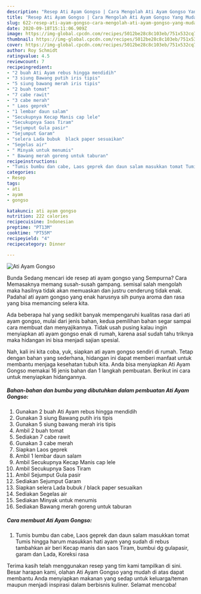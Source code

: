 ```yaml
---
description: "Resep Ati Ayam Gongso | Cara Mengolah Ati Ayam Gongso Yang Mudah Dan Praktis"
title: "Resep Ati Ayam Gongso | Cara Mengolah Ati Ayam Gongso Yang Mudah Dan Praktis"
slug: 622-resep-ati-ayam-gongso-cara-mengolah-ati-ayam-gongso-yang-mudah-dan-praktis
date: 2020-09-18T15:11:06.909Z
image: https://img-global.cpcdn.com/recipes/5012be28c8c103eb/751x532cq70/ati-ayam-gongso-foto-resep-utama.jpg
thumbnail: https://img-global.cpcdn.com/recipes/5012be28c8c103eb/751x532cq70/ati-ayam-gongso-foto-resep-utama.jpg
cover: https://img-global.cpcdn.com/recipes/5012be28c8c103eb/751x532cq70/ati-ayam-gongso-foto-resep-utama.jpg
author: Roy Schmidt
ratingvalue: 4.5
reviewcount: 7
recipeingredient:
- "2 buah Ati Ayam rebus hingga mendidih"
- "3 siung Bawang putih iris tipis"
- "5 siung bawang merah iris tipis"
- "2 buah tomat"
- "7 cabe rawit"
- "3 cabe merah"
- " Laos geprek"
- "1 lembar daun salam"
- "Secukupnya Kecap Manis cap lele"
- "Secukupnya Saos Tiram"
- "Sejumput Gula pasir"
- "Sejumput Garam"
- "selera Lada bubuk  black paper sesuaikan"
- "Segelas air"
- " Minyak untuk menumis"
- " Bawang merah goreng untuk taburan"
recipeinstructions:
- "Tumis bumbu dan cabe, Laos geprek dan daun salam masukkan tomat Tumis hingga harum masukkan hati ayam yang sudah di rebus tambahkan air beri Kecap manis dan saos Tiram, bumbui dg gulapasir, garam dan Lada, Koreksi rasa"
categories:
- Resep
tags:
- ati
- ayam
- gongso

katakunci: ati ayam gongso 
nutrition: 222 calories
recipecuisine: Indonesian
preptime: "PT13M"
cooktime: "PT55M"
recipeyield: "4"
recipecategory: Dinner

---
```



![Ati Ayam Gongso](https://img-global.cpcdn.com/recipes/5012be28c8c103eb/751x532cq70/ati-ayam-gongso-foto-resep-utama.jpg)

Bunda Sedang mencari ide resep ati ayam gongso yang Sempurna? Cara Memasaknya memang susah-susah gampang. semisal salah mengolah maka hasilnya tidak akan memuaskan dan justru cenderung tidak enak. Padahal ati ayam gongso yang enak harusnya sih punya aroma dan rasa yang bisa memancing selera kita.



Ada beberapa hal yang sedikit banyak mempengaruhi kualitas rasa dari ati ayam gongso, mulai dari jenis bahan, kedua pemilihan bahan segar sampai cara membuat dan menyajikannya. Tidak usah pusing kalau ingin menyiapkan ati ayam gongso enak di rumah, karena asal sudah tahu triknya maka hidangan ini bisa menjadi sajian spesial.


Nah, kali ini kita coba, yuk, siapkan ati ayam gongso sendiri di rumah. Tetap dengan bahan yang sederhana, hidangan ini dapat memberi manfaat untuk membantu menjaga kesehatan tubuh kita. Anda bisa menyiapkan Ati Ayam Gongso memakai 16 jenis bahan dan 1 langkah pembuatan. Berikut ini cara untuk menyiapkan hidangannya.

<!--inarticleads1-->

##### Bahan-bahan dan bumbu yang dibutuhkan dalam pembuatan Ati Ayam Gongso:

1. Gunakan 2 buah Ati Ayam rebus hingga mendidih
1. Gunakan 3 siung Bawang putih iris tipis
1. Gunakan 5 siung bawang merah iris tipis
1. Ambil 2 buah tomat
1. Sediakan 7 cabe rawit
1. Gunakan 3 cabe merah
1. Siapkan  Laos geprek
1. Ambil 1 lembar daun salam
1. Ambil Secukupnya Kecap Manis cap lele
1. Ambil Secukupnya Saos Tiram
1. Ambil Sejumput Gula pasir
1. Sediakan Sejumput Garam
1. Siapkan selera Lada bubuk / black paper sesuaikan
1. Sediakan Segelas air
1. Sediakan  Minyak untuk menumis
1. Sediakan  Bawang merah goreng untuk taburan




<!--inarticleads2-->

##### Cara membuat Ati Ayam Gongso:

1. Tumis bumbu dan cabe, Laos geprek dan daun salam masukkan tomat Tumis hingga harum masukkan hati ayam yang sudah di rebus tambahkan air beri Kecap manis dan saos Tiram, bumbui dg gulapasir, garam dan Lada, Koreksi rasa




Terima kasih telah menggunakan resep yang tim kami tampilkan di sini. Besar harapan kami, olahan Ati Ayam Gongso yang mudah di atas dapat membantu Anda menyiapkan makanan yang sedap untuk keluarga/teman maupun menjadi inspirasi dalam berbisnis kuliner. Selamat mencoba!
